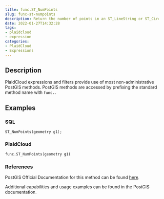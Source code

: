 ```yaml
---
title: func.ST_NumPoints
slug: func-st-numpoints
description: Return the number of points in an ST_LineString or ST_CircularString value
date: 2022-01-27T14:32:28
tags:
- plaidcloud
- expression
categories:
- PlaidCloud
- Expressions
---
```



## Description


PlaidCloud expressions and filters provide use of most non-administrative PostGIS methods. PostGIS methods are accessed by prefixing the standard method name with `func.`.



## Examples


### SQL



```
ST_NumPoints(geometry g1);
```


### PlaidCloud



```python
func.ST_NumPoints(geometry g1)
```


### References


PostGIS Official Documentation for this method can be found [here](https://postgis.net/docs/manual-3.1/ST_NumPoints.html).



Additional capabilities and usage examples can be found in the PostGIS documentation.

